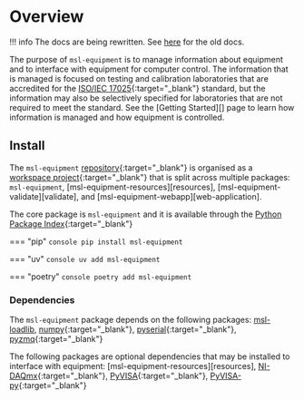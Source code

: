 # Overview

!!! info
    The docs are being rewritten. See [here](https://msl-equipment.readthedocs.io/en/latest/index.html) for the old docs.

The purpose of `msl-equipment` is to manage information about equipment and to interface with equipment for computer control. The information that is managed is focused on testing and calibration laboratories that are accredited for the [ISO/IEC 17025](https://www.iso.org/ISO-IEC-17025-testing-and-calibration-laboratories.html){:target="_blank"} standard, but the information may also be selectively specified for laboratories that are not required to meet the standard. See the [Getting Started][] page to learn how information is managed and how equipment is controlled.

## Install

The `msl-equipment` [repository](https://github.com/MSLNZ/msl-equipment/){:target="_blank"} is organised as a [workspace project](https://docs.astral.sh/uv/concepts/projects/workspaces/){:target="_blank"} that is split across multiple packages: `msl-equipment`, [msl-equipment-resources][resources], [msl-equipment-validate][validate], and [msl-equipment-webapp][web-application].

The core package is `msl-equipment` and it is available through the [Python Package Index](https://pypi.org/project/msl-equipment/){:target="_blank"}

=== "pip"
    ```console
    pip install msl-equipment
    ```

=== "uv"
    ```console
    uv add msl-equipment
    ```

=== "poetry"
    ```console
    poetry add msl-equipment
    ```

### Dependencies

The `msl-equipment` package depends on the following packages: [msl-loadlib](https://mslnz.github.io/msl-loadlib/latest/), [numpy](https://www.numpy.org/){:target="_blank"}, [pyserial](https://pyserial.readthedocs.io/en/latest/){:target="_blank"}, [pyzmq](https://pyzmq.readthedocs.io/en/stable/){:target="_blank"}

The following packages are optional dependencies that may be installed to interface with equipment: [msl-equipment-resources][resources], [NI-DAQmx](https://nidaqmx-python.readthedocs.io/en/stable/){:target="_blank"}, [PyVISA](https://pyvisa.readthedocs.io/en/stable/){:target="_blank"}, [PyVISA-py](https://pyvisa.readthedocs.io/projects/pyvisa-py/en/stable/){:target="_blank"}
